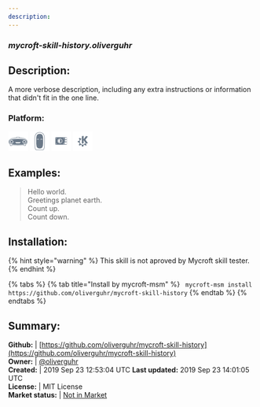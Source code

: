 ```yaml
---
description: 
---
```


### _mycroft-skill-history.oliverguhr_  
## Description:  
A more verbose description, including any extra instructions or
information that didn't fit in the one line.  
### Platform:  
 ![Mark I](../.gitbook/assets/mark-1-icon.png)  ![Mark II](../.gitbook/assets/mark-2-icon.png)  ![Picroft](../.gitbook/assets/picroft-icon.png)  ![plasmoid](../.gitbook/assets/kde.png)   
  
## Examples:  
> Hello world.  
> Greetings planet earth.  
> Count up.  
> Count down.  
  
## Installation:  
{% hint style="warning" %}
This skill is not aproved by Mycroft skill tester.
{% endhint %}
    
{% tabs %}
{% tab title="Install by mycroft-msm" %}
``` mycroft-msm install https://github.com/oliverguhr/mycroft-skill-history```
{% endtab %}
  {% endtabs %}
    
## Summary:  
**Github:** | [https://github.com/oliverguhr/mycroft-skill-history](https://github.com/oliverguhr/mycroft-skill-history)  
**Owner:** | [@oliverguhr](https://github.com/oliverguhr)  
**Created:** | 2019 Sep 23 12:53:04 UTC  **Last updated:** 2019 Sep 23 14:01:05 UTC  
**License:** | MIT License  
**Market status:** | [Not in Market](https://market.mycroft.ai/skill/)  
